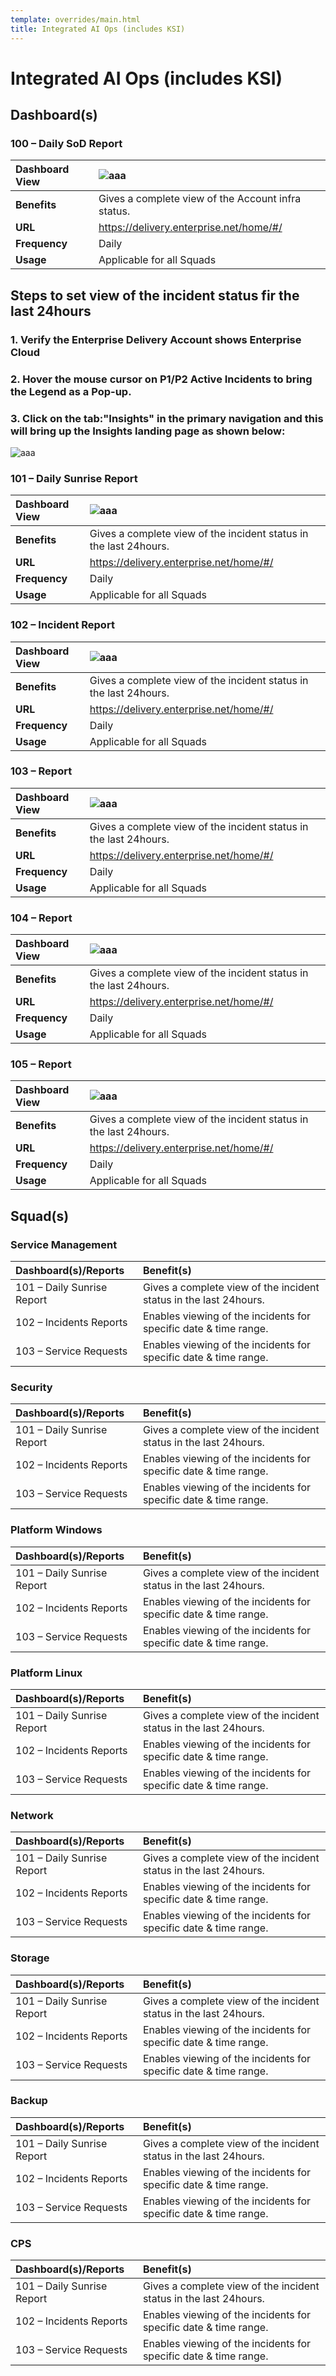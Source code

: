 ```yaml
---
template: overrides/main.html
title: Integrated AI Ops (includes KSI)
---
```


#   Integrated AI Ops (includes KSI)
##  Dashboard(s) 

### 100 – Daily SoD Report 

| **Dashboard View** | ![aaa](assets/images/AIOpsHomePage0.png) |
|:-----------------------|:-----------------------|
| **Benefits** | Gives a complete view of the Account infra status.|
| **URL** | https://delivery.enterprise.net/home/#/ |
| **Frequency** | Daily |
| **Usage** | Applicable for all Squads |

## Steps to set view of the incident status fir the last 24hours

### 1. Verify the Enterprise Delivery Account shows Enterprise Cloud

### 2. Hover the mouse cursor on P1/P2 Active Incidents to bring the Legend as a Pop-up.

### 3. Click on the tab:"Insights" in the primary navigation and this will bring up the Insights landing page as shown below:

![aaa](assets/images/AIOpsInsightsLandingPageDBV.png)




### 101 – Daily Sunrise Report 

| **Dashboard View** | ![aaa](assets/images/101_Dashboard_View.png) |
|:-----------------------|:-----------------------|
| **Benefits** | Gives a complete view of the incident status in the last 24hours.|
| **URL** | https://delivery.enterprise.net/home/#/ |
| **Frequency** | Daily |
| **Usage** | Applicable for all Squads |


### 102 – Incident Report

| **Dashboard View** | ![aaa](assets/images/102_Dashboard_View.png) |
|:-----------------------|:-----------------------|
| **Benefits** | Gives a complete view of the incident status in the last 24hours.|
| **URL** | https://delivery.enterprise.net/home/#/ |
| **Frequency** | Daily |
| **Usage** | Applicable for all Squads |


### 103 –  Report

| **Dashboard View** | ![aaa](assets/images/102_Dashboard_View.png) |
|:-----------------------|:-----------------------|
| **Benefits** | Gives a complete view of the incident status in the last 24hours.|
| **URL** | https://delivery.enterprise.net/home/#/ |
| **Frequency** | Daily |
| **Usage** | Applicable for all Squads |


### 104 –  Report

| **Dashboard View** | ![aaa](assets/images/102_Dashboard_View.png) |
|:-----------------------|:-----------------------|
| **Benefits** | Gives a complete view of the incident status in the last 24hours.|
| **URL** | https://delivery.enterprise.net/home/#/ |
| **Frequency** | Daily |
| **Usage** | Applicable for all Squads |


### 105 –  Report

| **Dashboard View** | ![aaa](assets/images/102_Dashboard_View.png) |
|:-----------------------|:-----------------------|
| **Benefits** | Gives a complete view of the incident status in the last 24hours.|
| **URL** | https://delivery.enterprise.net/home/#/ |
| **Frequency** | Daily |
| **Usage** | Applicable for all Squads |


##  Squad(s)

### Service Management

| **Dashboard(s)/Reports** | Benefit(s) |
|:-----------------------|:-----------------------|
| 101 – Daily Sunrise Report | Gives a complete view of the incident status in the last 24hours. |
| 102 – Incidents Reports | Enables viewing of the incidents for specific date & time range. |
| 103 – Service Requests| Enables viewing of the incidents for specific date & time range. |

### Security

| **Dashboard(s)/Reports** | Benefit(s) |
|:-----------------------|:-----------------------|
| 101 – Daily Sunrise Report | Gives a complete view of the incident status in the last 24hours. |
| 102 – Incidents Reports | Enables viewing of the incidents for specific date & time range. |
| 103 – Service Requests| Enables viewing of the incidents for specific date & time range. |

### Platform Windows

| **Dashboard(s)/Reports** | Benefit(s) |
|:-----------------------|:-----------------------|
| 101 – Daily Sunrise Report | Gives a complete view of the incident status in the last 24hours. |
| 102 – Incidents Reports | Enables viewing of the incidents for specific date & time range. |
| 103 – Service Requests| Enables viewing of the incidents for specific date & time range. |

### Platform Linux

| **Dashboard(s)/Reports** | Benefit(s) |
|:-----------------------|:-----------------------|
| 101 – Daily Sunrise Report | Gives a complete view of the incident status in the last 24hours. |
| 102 – Incidents Reports | Enables viewing of the incidents for specific date & time range. |
| 103 – Service Requests| Enables viewing of the incidents for specific date & time range. |


### Network

| **Dashboard(s)/Reports** | Benefit(s) |
|:-----------------------|:-----------------------|
| 101 – Daily Sunrise Report | Gives a complete view of the incident status in the last 24hours. |
| 102 – Incidents Reports | Enables viewing of the incidents for specific date & time range. |
| 103 – Service Requests| Enables viewing of the incidents for specific date & time range. |

### Storage
| **Dashboard(s)/Reports** | Benefit(s) |
|:-----------------------|:-----------------------|
| 101 – Daily Sunrise Report | Gives a complete view of the incident status in the last 24hours. |
| 102 – Incidents Reports | Enables viewing of the incidents for specific date & time range. |
| 103 – Service Requests| Enables viewing of the incidents for specific date & time range. |


### Backup

| **Dashboard(s)/Reports** | Benefit(s) |
|:-----------------------|:-----------------------|
| 101 – Daily Sunrise Report | Gives a complete view of the incident status in the last 24hours. |
| 102 – Incidents Reports | Enables viewing of the incidents for specific date & time range. |
| 103 – Service Requests| Enables viewing of the incidents for specific date & time range. |


### CPS

| **Dashboard(s)/Reports** | Benefit(s) |
|:-----------------------|:-----------------------|
| 101 – Daily Sunrise Report | Gives a complete view of the incident status in the last 24hours. |
| 102 – Incidents Reports | Enables viewing of the incidents for specific date & time range. |
| 103 – Service Requests| Enables viewing of the incidents for specific date & time range. |